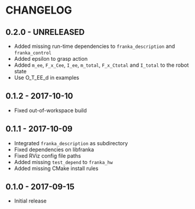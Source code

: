 # CHANGELOG

## 0.2.0 - UNRELEASED

  * Added missing run-time dependencies to `franka_description` and `franka_control`
  * Added epsilon to grasp action
  * Added `m_ee`, `F_x_Cee`, `I_ee`, `m_total`, `F_x_Ctotal` and `I_total`
    to the robot state
  * Use O_T_EE_d in examples

## 0.1.2 - 2017-10-10

  * Fixed out-of-workspace build

## 0.1.1 - 2017-10-09

  * Integrated `franka_description` as subdirectory
  * Fixed dependencies on libfranka
  * Fixed RViz config file paths
  * Added missing `test_depend` to `franka_hw`
  * Added missing CMake install rules

## 0.1.0 - 2017-09-15

  * Initial release

